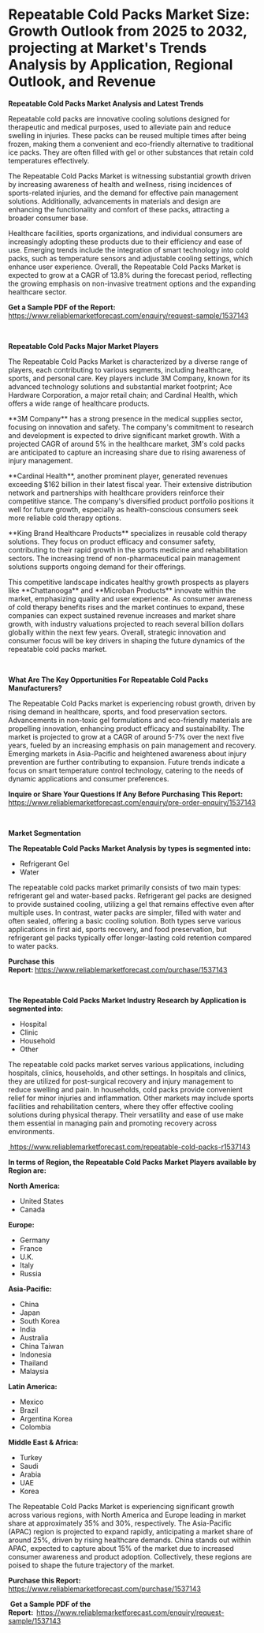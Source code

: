 <p><h1>Repeatable Cold Packs Market Size: Growth Outlook from 2025 to 2032, projecting at Market's Trends Analysis by Application, Regional Outlook, and Revenue</h1></p><p><strong>Repeatable Cold Packs Market Analysis and Latest Trends</strong></p>
<p><p>Repeatable cold packs are innovative cooling solutions designed for therapeutic and medical purposes, used to alleviate pain and reduce swelling in injuries. These packs can be reused multiple times after being frozen, making them a convenient and eco-friendly alternative to traditional ice packs. They are often filled with gel or other substances that retain cold temperatures effectively.</p><p>The Repeatable Cold Packs Market is witnessing substantial growth driven by increasing awareness of health and wellness, rising incidences of sports-related injuries, and the demand for effective pain management solutions. Additionally, advancements in materials and design are enhancing the functionality and comfort of these packs, attracting a broader consumer base. </p><p>Healthcare facilities, sports organizations, and individual consumers are increasingly adopting these products due to their efficiency and ease of use. Emerging trends include the integration of smart technology into cold packs, such as temperature sensors and adjustable cooling settings, which enhance user experience. Overall, the Repeatable Cold Packs Market is expected to grow at a CAGR of 13.8% during the forecast period, reflecting the growing emphasis on non-invasive treatment options and the expanding healthcare sector.</p></p>
<p><strong>Get a Sample PDF of the Report:&nbsp;</strong> <a href="https://www.reliablemarketforecast.com/enquiry/request-sample/1537143?utm_campaign=2439&utm_medium=2&utm_source=Github&utm_content=ia&utm_term=14042025&utm_id=repeatable-cold-packs">https://www.reliablemarketforecast.com/enquiry/request-sample/1537143</a></p>
<p>&nbsp;</p>
<p><strong>Repeatable Cold Packs Major Market Players</strong></p>
<p><p>The Repeatable Cold Packs Market is characterized by a diverse range of players, each contributing to various segments, including healthcare, sports, and personal care. Key players include 3M Company, known for its advanced technology solutions and substantial market footprint; Ace Hardware Corporation, a major retail chain; and Cardinal Health, which offers a wide range of healthcare products.</p><p>**3M Company** has a strong presence in the medical supplies sector, focusing on innovation and safety. The company's commitment to research and development is expected to drive significant market growth. With a projected CAGR of around 5% in the healthcare market, 3M's cold packs are anticipated to capture an increasing share due to rising awareness of injury management.</p><p>**Cardinal Health**, another prominent player, generated revenues exceeding $162 billion in their latest fiscal year. Their extensive distribution network and partnerships with healthcare providers reinforce their competitive stance. The company's diversified product portfolio positions it well for future growth, especially as health-conscious consumers seek more reliable cold therapy options.</p><p>**King Brand Healthcare Products** specializes in reusable cold therapy solutions. They focus on product efficacy and consumer safety, contributing to their rapid growth in the sports medicine and rehabilitation sectors. The increasing trend of non-pharmaceutical pain management solutions supports ongoing demand for their offerings.</p><p>This competitive landscape indicates healthy growth prospects as players like **Chattanooga** and **Microban Products** innovate within the market, emphasizing quality and user experience. As consumer awareness of cold therapy benefits rises and the market continues to expand, these companies can expect sustained revenue increases and market share growth, with industry valuations projected to reach several billion dollars globally within the next few years. Overall, strategic innovation and consumer focus will be key drivers in shaping the future dynamics of the repeatable cold packs market.</p></p>
<p>&nbsp;</p>
<p><strong>What Are The Key Opportunities For Repeatable Cold Packs Manufacturers?</strong></p>
<p><p>The Repeatable Cold Packs market is experiencing robust growth, driven by rising demand in healthcare, sports, and food preservation sectors. Advancements in non-toxic gel formulations and eco-friendly materials are propelling innovation, enhancing product efficacy and sustainability. The market is projected to grow at a CAGR of around 5-7% over the next five years, fueled by an increasing emphasis on pain management and recovery. Emerging markets in Asia-Pacific and heightened awareness about injury prevention are further contributing to expansion. Future trends indicate a focus on smart temperature control technology, catering to the needs of dynamic applications and consumer preferences.</p></p>
<p><strong>Inquire or Share Your Questions If Any Before Purchasing This Report:</strong> <a href="https://www.reliablemarketforecast.com/enquiry/pre-order-enquiry/1537143?utm_campaign=2439&utm_medium=2&utm_source=Github&utm_content=ia&utm_term=14042025&utm_id=repeatable-cold-packs">https://www.reliablemarketforecast.com/enquiry/pre-order-enquiry/1537143</a></p>
<p>&nbsp;</p>
<p><strong>Market Segmentation</strong></p>
<p><strong>The Repeatable Cold Packs Market Analysis by types is segmented into:</strong></p>
<p><ul><li>Refrigerant Gel</li><li>Water</li></ul></p>
<p><p>The repeatable cold packs market primarily consists of two main types: refrigerant gel and water-based packs. Refrigerant gel packs are designed to provide sustained cooling, utilizing a gel that remains effective even after multiple uses. In contrast, water packs are simpler, filled with water and often sealed, offering a basic cooling solution. Both types serve various applications in first aid, sports recovery, and food preservation, but refrigerant gel packs typically offer longer-lasting cold retention compared to water packs.</p></p>
<p><strong>Purchase this Report:&nbsp;</strong><a href="https://www.reliablemarketforecast.com/purchase/1537143?utm_campaign=2439&utm_medium=2&utm_source=Github&utm_content=ia&utm_term=14042025&utm_id=repeatable-cold-packs">https://www.reliablemarketforecast.com/purchase/1537143</a></p>
<p>&nbsp;</p>
<p><strong>The Repeatable Cold Packs Market Industry Research by Application is segmented into:</strong></p>
<p><ul><li>Hospital</li><li>Clinic</li><li>Household</li><li>Other</li></ul></p>
<p><p>The repeatable cold packs market serves various applications, including hospitals, clinics, households, and other settings. In hospitals and clinics, they are utilized for post-surgical recovery and injury management to reduce swelling and pain. In households, cold packs provide convenient relief for minor injuries and inflammation. Other markets may include sports facilities and rehabilitation centers, where they offer effective cooling solutions during physical therapy. Their versatility and ease of use make them essential in managing pain and promoting recovery across environments.</p></p>
<p><a href="https://www.reliablemarketforecast.com/repeatable-cold-packs-r1537143?utm_campaign=2439&utm_medium=2&utm_source=Github&utm_content=ia&utm_term=14042025&utm_id=repeatable-cold-packs">&nbsp;https://www.reliablemarketforecast.com/repeatable-cold-packs-r1537143</a></p>
<p><strong>In terms of Region, the Repeatable Cold Packs Market Players available by Region are:</strong></p>
<p>
    <p> <strong> North America: </strong>
        <ul>
            <li>United States</li>
            <li>Canada</li>
        </ul>
        </p> 
    <p> <strong> Europe: </strong>
        <ul>
            <li>Germany</li>
            <li>France</li>
            <li>U.K.</li>
            <li>Italy</li>
            <li>Russia</li>
        </ul>
        </p> 
    <p> <strong> Asia-Pacific: </strong>
        <ul>
            <li>China</li>
            <li>Japan</li>
            <li>South Korea</li>
            <li>India</li>
            <li>Australia</li>
            <li>China Taiwan</li>
            <li>Indonesia</li>
            <li>Thailand</li>
            <li>Malaysia</li>
        </ul>
        </p> 
    <p> <strong> Latin America: </strong>
        <ul>
            <li>Mexico</li>
            <li>Brazil</li>
            <li>Argentina Korea</li>
            <li>Colombia</li>
        </ul>
        </p> 
    <p> <strong> Middle East & Africa: </strong>
        <ul>
            <li>Turkey</li>
            <li>Saudi</li>
            <li>Arabia</li>
            <li>UAE</li>
            <li>Korea</li>
        </ul>
    </p>
    </p>
<p><p>The Repeatable Cold Packs Market is experiencing significant growth across various regions, with North America and Europe leading in market share at approximately 35% and 30%, respectively. The Asia-Pacific (APAC) region is projected to expand rapidly, anticipating a market share of around 25%, driven by rising healthcare demands. China stands out within APAC, expected to capture about 15% of the market due to increased consumer awareness and product adoption. Collectively, these regions are poised to shape the future trajectory of the market.</p></p>
<p><strong>Purchase this Report: </strong><a href="https://www.reliablemarketforecast.com/purchase/1537143?utm_campaign=2439&utm_medium=2&utm_source=Github&utm_content=ia&utm_term=14042025&utm_id=repeatable-cold-packs">https://www.reliablemarketforecast.com/purchase/1537143</a></p>
<p>&nbsp;<strong>Get a Sample PDF of the Report:&nbsp;&nbsp;</strong><a href="https://www.reliablemarketforecast.com/enquiry/request-sample/1537143?utm_campaign=2439&utm_medium=2&utm_source=Github&utm_content=ia&utm_term=14042025&utm_id=repeatable-cold-packs">https://www.reliablemarketforecast.com/enquiry/request-sample/1537143</a></p>
<p><strong></strong></p>
<p><p></p><p></p><p></p></p>